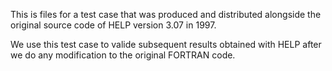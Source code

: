 This is files for a test case that was produced and distributed alongside the
original source code of HELP version 3.07 in 1997.

We use this test case to valide subsequent results obtained with HELP after we do
any modification to the original FORTRAN code.